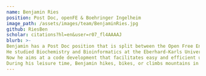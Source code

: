 ```yaml
---
name: Benjamin Ries
position: Post Doc, openFE & Boehringer Ingelheim
image_path: /assets/images/team/BenjaminRies.jpg
github: RiesBen
scholar: citations?hl=en&user=r07_fl4AAAAJ
blurb: >-
Benjamin has a Post Doc position that is split between the Open Free Energy consortium and Boehringer Ingelheim in Biberach.
He studied Biochemistry and Bioinformatics at the Eberhard-Karls University Tübingen and worked on free energy calculation methods during his PhD at ETH Zurich.
Now he aims at a code development that facilitates easy and efficient use of FE methods for the future.
During his leisure time, Benjamin hikes, bikes, or climbs mountains in his vicinity.
---
```

